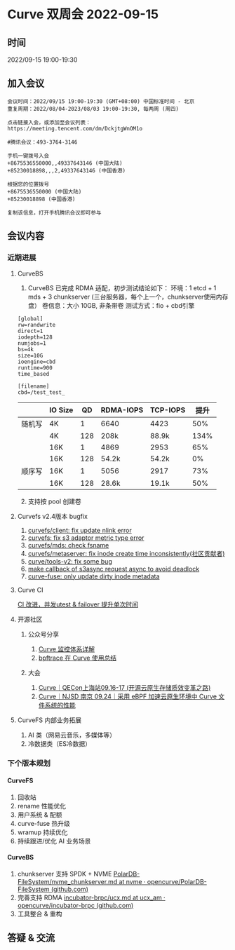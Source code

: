 # Curve 双周会 2022-09-15

## 时间

2022/09-15 19:00-19:30

## 加入会议

```
会议时间：2022/09/15 19:00-19:30 (GMT+08:00) 中国标准时间 - 北京
重复周期：2022/08/04-2023/08/03 19:00-19:30, 每两周 (周四)

点击链接入会，或添加至会议列表：
https://meeting.tencent.com/dm/DckjtgWnOM1o

#腾讯会议：493-3764-3146

手机一键拨号入会
+8675536550000,,49337643146 (中国大陆)
+85230018898,,,2,49337643146 (中国香港)

根据您的位置拨号
+8675536550000 (中国大陆)
+85230018898 (中国香港)

复制该信息，打开手机腾讯会议即可参与
```

## 会议内容

### 近期进展

1. CurveBS

   1. CurveBS 已完成 RDMA 适配，初步测试结论如下：
   环境：1 etcd + 1 mds + 3 chunkserver (三台服务器，每个上一个，chunkserver使用内存盘）
   卷信息：大小 10GB, 非条带卷
   测试方式：fio + cbd引擎

    ```
    [global]
    rw=randwrite
    direct=1
    iodepth=128
    numjobs=1
    bs=4k
    size=10G
    ioengine=cbd
    runtime=900
    time_based

    [filename]
    cbd=/test_test_
    ```

    |  | IO Size | QD | RDMA-IOPS | TCP-IOPS | 提升 |
    | --- | --- | --- | --- | --- | --- |
    | 随机写 | 4K | 1 | 6640 | 4423 | 50% |
    |  | 4K | 128 | 208k | 88.9k | 134% |
    |  | 16K | 1 | 4869 | 2953 | 65% |
    |  | 16K | 128 | 54.2k | 54.2k | 0% |
    | 顺序写 | 16K | 1 | 5056 | 2917 | 73% |
    |  | 16K | 128 | 28.6k | 19.1k | 50% |

    2. 支持按 pool 创建卷
    

2. Curvefs v2.4版本 bugfix

   1. [curvefs/client: fix update nlink error](https://github.com/opencurve/curve/commit/bab48e0ddc42c1e37f730916f54399804f5e7933)
   2. [curvefs: fix s3 adaptor metric type error](https://github.com/opencurve/curve/commit/8d6ee2c5ba54f42a45061e0c199e1dbbf18fe4e6)
   3. [curvefs/mds: check fsname](https://github.com/opencurve/curve/commit/de22f773fa28ce865d2d6a5eb127aeec63036000)
   4. [curvefs/metaserver: fix inode create time inconsistently(社区贡献者)](https://github.com/opencurve/curve/commit/deb4e6d546aea87ddd9dadd766feafad283e2c6b)
   5. [curve/tools-v2: fix some bug](https://github.com/opencurve/curve/commit/9ffa713250c44023d130cf41111479ef8b9cccee)
   6. [make callback of s3async request async to avoid deadlock](https://github.com/opencurve/curve/commit/76bb43d5078925c2052ed48ccdf5726614151928)
   7. [curve-fuse: only update dirty inode metadata](https://github.com/opencurve/curve/commit/f6a10eae70c23e7d5d6ee14e4eea1f223af72492)
   

3. Curve CI

    [CI 改进，并发utest & failover 提升单次时间](https://github.com/opencurve/curve/pull/1917/files)

4. 开源社区
   1. 公众号分享
      1. [Curve 监控体系详解](https://mp.weixin.qq.com/s/8wTgexZgKQtAjtnh_TexbA)
      2. [bpftrace 在 Curve 使用总结](https://mp.weixin.qq.com/s/8j_7l9jWu5FI51RPqGzJGQ)

   2. 大会
      1. [Curve｜QECon上海站09.16-17 (开源云原生存储质效变革之路)](https://mp.weixin.qq.com/s/gV0LM_FRgmf0CoIms3ltFg)
      2. [Curve｜NJSD 南京 09.24｜采用 eBPF 加速云原生环境中 Curve 文件系统的性能](https://mp.weixin.qq.com/s?__biz=Mzg4MjgxNDYwMA==&mid=2247488779&idx=2&sn=0c932357716ff3aade4ce240ee14b82d&chksm=cf51aeecf82627fa69e69823b356839a62ec6210e3cc42a52ade912fc61c64605b58badec2a3&token=1983012056&lang=zh_CN#rd)

5. CurveFS 内部业务拓展

    1. AI 类（网易云音乐，多媒体等）
    2. 冷数据类（ES冷数据）

### 下个版本规划

#### CurveFS

1. 回收站
2. rename 性能优化
3. 用户系统 & 配额
4. curve-fuse 热升级
5. wramup 持续优化
6. 持续跟进/优化 AI 业务场景

#### CurveBS

1. chunkserver 支持 SPDK + NVME [PolarDB-FileSystem/nvme_chunkserver.md at nvme · opencurve/PolarDB-FileSystem (github.com)](https://github.com/opencurve/PolarDB-FileSystem/blob/nvme/docs/nvme_chunkserver.md)
2. 完善支持 RDMA [incubator-brpc/ucx.md at ucx_am · opencurve/incubator-brpc (github.com)](https://github.com/opencurve/incubator-brpc/blob/ucx_am/docs/cn/ucx.md)
3. 工具整合 & 重构



## 答疑 & 交流
